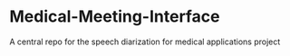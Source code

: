 # Medical-Meeting-Interface
A central repo for the speech diarization for medical applications project
